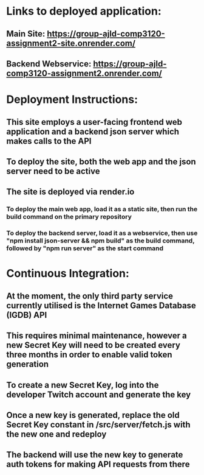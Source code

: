 # Links to deployed application:

## Main Site: https://group-ajld-comp3120-assignment2-site.onrender.com/

## Backend Webservice: https://group-ajld-comp3120-assignment2.onrender.com/

# Deployment Instructions:

## This site employs a user-facing frontend web application and a backend json server which makes calls to the API

## To deploy the site, both the web app and the json server need to be active

## The site is deployed via render.io

### To deploy the main web app, load it as a static site, then run the build command on the primary repository

### To deploy the backend server, load it as a webservice, then use "npm install json-server && npm build" as the build command, followed by "npm run server" as the start command

# Continuous Integration:

## At the moment, the only third party service currently utilised is the Internet Games Database (IGDB) API

## This requires minimal maintenance, however a new Secret Key will need to be created every three months in order to enable valid token generation

## To create a new Secret Key, log into the developer Twitch account and generate the key

## Once a new key is generated, replace the old Secret Key constant in /src/server/fetch.js with the new one and redeploy

## The backend will use the new key to generate auth tokens for making API requests from there
